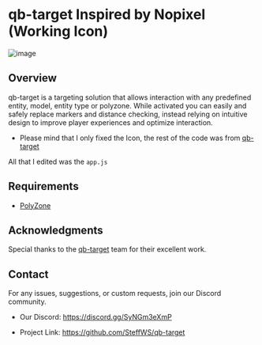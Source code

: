 # qb-target Inspired by Nopixel (Working Icon)

![image](https://github.com/SteffWS/qb-target/assets/84989476/33401528-2294-49e1-bb75-7a66c782e415)

## Overview
qb-target is a targeting solution that allows interaction with any predefined entity, model, entity type or polyzone. While activated you can easily and safely replace markers and distance checking, instead relying on intuitive design to improve player experiences and optimize interaction.

- Please mind that I only fixed the Icon, the rest of the code was from [qb-target](https://github.com/qbcore-framework/qb-target)

All that I edited was the `app.js`

## Requirements
- [PolyZone](https://github.com/mkafrin/PolyZone)

## Acknowledgments
Special thanks to the [qb-target](https://github.com/qbcore-framework/qb-target) team for their excellent work.

## Contact
For any issues, suggestions, or custom requests, join our Discord community.

- Our Discord: https://discord.gg/SyNGm3eXmP

- Project Link: https://github.com/SteffWS/qb-target
